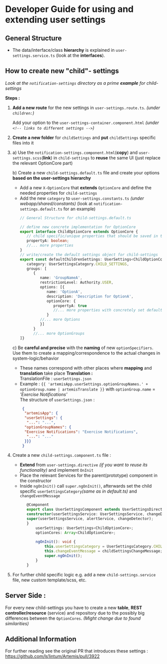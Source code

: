 # Developer Guide for using and extending user settings

## General Structure
* The data/interface/class **hierarchy** is explained in `user-settings.service.ts` (look at the **interfaces**).

## How to create new "child"- settings
*Look at the `notification-settings` directory as a prime **example** for child-settings*

**Steps :**
1)  **Add a new route** for the new settings in `user-settings.route.ts`. *(under `children:`)*
    
    Add your option to the `user-settings-container.component.html` *(under `<!-- links to different settings -->`)*

2) **Create a new folder** for `childSettings` and **put** `childSettings` specific files into it

3) a) Use the `notification-settings.component.html`(**copy**) and `user-settings.scss`(**link**) in `child-settings` to **reuse** the same UI (just replace the relevant OptionCore part)<br>

   b) Create a new `child-settings.default.ts` file and create your options **based on the user-settings hierarchy**<br>
   * Add a new `X-OptionCore` that **extends** `OptionCore` and define the needed properties for `child-settings`
   * Add the new `category` to `user-settings.constants.ts` *(under webapp/shared/constants)*
               (look at `notification-settings.default.ts` for an example)<br>
     ```ts
     // General Structure for child-settings.default.ts
     
     // define new concrete implementation for OptionCore
     export interface ChildOptionCore extends OptionCore {
        // child specific/unique properties that should be saved in the DB
        propertyA: boolean;
        //... more properties
     }
     // write/create the default settings object for child-settings
     export const defaultChildrenSettings: UserSettings<ChildOptionCore> = {
        category: UserSettingsCategory.CHILD_SETTINGS,
        groups: [
           {
              name: 'GroupNameA',
              restrictionLevel: Authority.USER,
              options: [{
                 name: 'OptionA',
                 description: 'Description for OptionA',
                 optionCore: {
                    propertyA: true
                    //... more properties with concretely set default values
                 }
              //... more Options
              }]
           }
           //... more OptionGroups
     ]}
     ```
   c) Be **careful and precise** with the **naming** of new `optionSpecifiers`. Use them to create a mapping/correspondence to the actual changes in system-logic/behavior
   * These names correspond with other places where **mapping** and **translation** take place
        **Translation :**<br>
     TranslationFile : `userSettings.json`
   * Example : `{{ 'artemisApp.userSettings.optionGroupNames.' + optionGroup.name | artemisTranslate }}`
     with `optionGroup.name` = *'Exercise Notifications'* <br>
     The structure of `userSettings.json` :
     ```json
      {
       "artemisApp": {
       "userSettings": {
        "...": "...",
       "optionGroupNames": {
       "Exercise Notifications": "Exercise Notifications",
        "...": "..."
       }}}
      }
      ```
4) Create a new `child-settings.component.ts` file :
   * **Extend** from `user-settings.directive` *(if you want to reuse its functionality)* and implement `OnInit` 
   * Place the relevant Services for the parent(prototype) component in the constructor
   * Inside `ngOnInit()` call `super.ngOnInit()`, afterwards set the child specific `userSettingsCategory`*(same as in default.ts)* and `changeEventMessage`
     ```ts
        @Component
        export class UserSettingsComponent extends UserSettingsDirective implements OnInit {
        constructor(userSettingsService: UserSettingsService, changeDetector: ChangeDetectorRef, alertService: JhiAlertService) {
        super(userSettingsService, alertService, changeDetector);
        }
            userSettings: UserSettings<ChildOptionCore>;
            optionCores: Array<ChildOptionCore>;
        
            ngOnInit(): void {
                this.userSettingsCategory = UserSettingsCategory.CHILD_SETTINGS;
                this.changeEventMessage = childSettingsChangeMessage;
                super.ngOnInit();
            }
        }
     ```
5) For further child specific logic e.g. add a new `child-settings.service` file, new custom template/scss, etc.

## Server Side :
For every new child-settings you have to create a new **table**, **REST controller/resource** (service) and repository due to the possibly big differences between the `OptionCores`.
            *(Might change due to found similarities)*

## Additional Information
For further reading see the original PR that introduces these settings : https://github.com/ls1intum/Artemis/pull/3922
